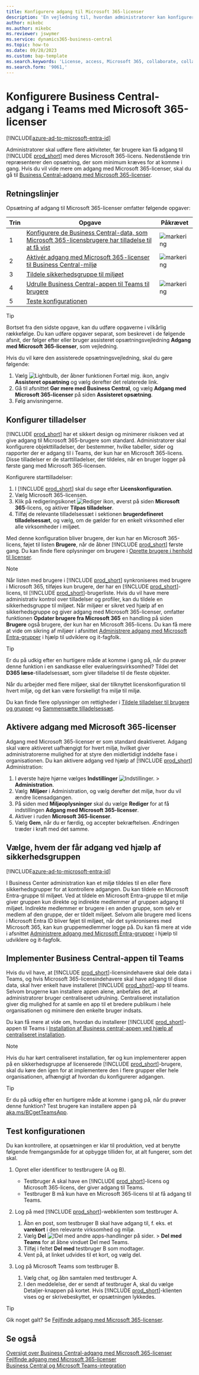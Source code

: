 ```yaml
---
title: Konfigurere adgang til Microsoft 365-licenser
description: 'En vejledning til, hvordan administratorer kan konfigurere adgang til Business Central med Microsoft 365-licenser.'
author: mikebc
ms.author: mikebc
ms.reviewer: jswymer
ms.service: dynamics365-business-central
ms.topic: how-to
ms.date: 09/28/2023
ms.custom: bap-template
ms.search.keywords: 'License, access, Microsoft 365, collaborate, collaboration, Teams, Microsoft Teams'
ms.search.form: '9061,'
---
```

# Konfigurere Business Central-adgang i Teams med Microsoft 365-licenser

[!INCLUDE[azure-ad-to-microsoft-entra-id](~/../shared-content/shared/azure-ad-to-microsoft-entra-id.md)]

Administratorer skal udføre flere aktiviteter, før brugere kan få adgang til [!INCLUDE [prod_short](includes/prod_short.md)] med deres Microsoft 365-licens. Nedenstående trin repræsenterer den opsætning, der som minimum kræves for at komme i gang. Hvis du vil vide mere om adgang med Microsoft 365-licenser, skal du gå til [Business Central-adgang med Microsoft 365-licenser](admin-access-with-m365-license.md).

## Retningslinjer

Opsætning af adgang til Microsoft 365-licenser omfatter følgende opgaver:

|Trin|Opgave|Påkrævet|
|-|-|-|
|1|[Konfigurere de Business Central-data, som Microsoft 365-licensbrugere har tilladelse til at få vist](#configure-permissions)|![markering](media/check.png "check")|
|2|[Aktivér adgang med Microsoft 365-licenser til Business Central-miljø](#enable-access-with-microsoft-365-licenses)|![markering](media/check.png "check")|
|3|[Tildele sikkerhedsgruppe til miljøet](#choose-who-gets-access-by-using-security-group)|
|4|[Udrulle Business Central-appen til Teams til brugere](#deploy-the-business-central-app-for-teams)|![markering](media/check.png "check")|
|5|[Teste konfigurationen](#test-your-setup)||

> [!TIP]
> Bortset fra den sidste opgave, kan du udføre opgaverne i vilkårlig rækkefølge. Du kan udføre opgaver separat, som beskrevet i de følgende afsnit, der følger efter eller bruger assisteret opsætningsvejledning **Adgang med Microsoft 365-licenser**, som vejledning.
>
> Hvis du vil køre den assisterede opsætningsvejledning, skal du gøre følgende:
>
> 1. Vælg ![Lightbulb, der åbner funktionen Fortæl mig.](media/ui-search/search_small.png "Fortæl mig, hvad du vil foretage dig") ikon, angiv **Assisteret opsætning** og vælg derefter det relaterede link.
> 2. Gå til afsnittet **Gør mere med Business Central**, og vælg **Adgang med Microsoft 365-licenser** på siden **Assisteret opsætning**.
> 3. Følg anvisningerne.  

## Konfigurer tilladelser

[!INCLUDE [prod_short](includes/prod_short.md)] har et sikkert design og minimerer risikoen ved at give adgang til Microsoft 365-brugere som standard. Administratorer skal konfigurere objekttilladelser, der bestemmer, hvilke tabeller, sider og rapporter der er adgang til i Teams, der kun har en Microsoft 365-licens. Disse tilladelser er de starttilladelser, der tildeles, når en bruger logger på første gang med Microsoft 365-licensen. 

Konfigurere starttilladelser:

1. I [!INCLUDE [prod_short](includes/prod_short.md)] skal du søge efter **Licenskonfiguration**.
2. Vælg Microsoft 365-licensen.
3. Klik på redigeringsikonet ![Rediger ikon](media/edit-pencil.png), øverst på siden **Microsoft 365**-licens, og aktiver **Tilpas tilladelser**. 
4. Tilføj de relevante tilladelsessæt i sektionen **brugerdefineret tilladelsessæt**, og vælg, om de gælder for en enkelt virksomhed eller alle virksomheder i miljøet.

Med denne konfiguration bliver brugere, der kun har en Microsoft 365-licens, føjet til listen **Brugere**, når de åbner [!INCLUDE [prod_short](includes/prod_short.md)] første gang. Du kan finde flere oplysninger om brugere i [Oprette brugere i henhold til licenser](ui-how-users-permissions.md).

> [!NOTE]
> Når listen med brugere i [!INCLUDE [prod_short](includes/prod_short.md)] synkroniseres med brugere i Microsoft 365, tilføjes kun brugere, der har en [!INCLUDE [prod_short](includes/prod_short.md)]-licens, til [!INCLUDE [prod_short](includes/prod_short.md)]-brugerliste. Hvis du vil have mere administrativ kontrol over tilladelser og profiler, kan du tildele en sikkerhedsgruppe til miljøet. Når miljøer er sikret ved hjælp af en sikkerhedsgruppe og giver adgang med Microsoft 365-licenser, omfatter funktionen **Opdater brugere fra Microsoft 365** en handling på siden **Brugere** også brugere, der kun har en Microsoft 365-licens. Du kan få mere at vide om sikring af miljøer i afsnittet [Administrere adgang med Microsoft Entra-grupper](/dynamics365/business-central/dev-itpro/administration/tenant-admin-center-manage-access#manage-access-using-azure-active-directory-groups) i hjælp til udviklere og it-fagfolk.

> [!TIP]
> Er du på udkig efter en hurtigere måde at komme i gang på, når du prøver denne funktion i en sandkasse eller evalueringsvirksomhed? Tildel det **D365 læse**-tilladelsessæt, som giver tilladelse til de fleste objekter.  

Når du arbejder med flere miljøer, skal der tilknyttet licenskonfiguration til hvert miljø, og det kan være forskelligt fra miljø til miljø.

Du kan finde flere oplysninger om rettigheder i [Tildele tilladelser til brugere og grupper](ui-define-granular-permissions.md) og [Sammensætte tilladelsessæt](/dynamics365/business-central/dev-itpro/developer/devenv-permissionset-composing).

## Aktivere adgang med Microsoft 365-licenser

Adgang med Microsoft 365-licenser er som standard deaktiveret. Adgang skal være aktiveret uafhængigt for hvert miljø, hvilket giver administratorerne mulighed for at styre den midlertidigt inddelte fase i organisationen. Du kan aktivere adgang ved hjælp af [!INCLUDE [prod_short](includes/prod_short.md)] Administration: 

1. I øverste højre hjørne vælges **Indstillinger** ![Indstillinger.](media/ui-experience/settings_icon_small.png "Ikonet Indstillinger for rollecenter") > **Administration**.  
2. Vælg  **Miljøer** i Administration, og vælg derefter det miljø, hvor du vil ændre licensadgangen. 
3. På siden med **Miljøoplysninger** skal du vælge **Rediger** for at få indstillingen **Adgang med Microsoft 365-licenser**.
4. Aktiver i ruden **Microsoft 365-licenser**. 
5. Vælg **Gem**, når du er færdig, og accepter bekræftelsen. Ændringen træder i kraft med det samme.

## Vælge, hvem der får adgang ved hjælp af sikkerhedsgruppen

[!INCLUDE[azure-ad-to-microsoft-entra-id](~/../shared-content/shared/azure-ad-to-microsoft-entra-id.md)]

I Business Center administration kan et miljø tildeles til en eller flere sikkerhedsgrupper for at kontrollere adgangen. Du kan tildele en Microsoft Entra-gruppe til miljøet. Ved at tildele en Microsoft Entra-gruppe til et miljø giver gruppen kun direkte og indirekte medlemmer af gruppen adgang til miljøet. Indirekte medlemmer er brugere i en anden gruppe, som selv er medlem af den gruppe, der er tildelt miljøet. Selvom alle brugere med licens i Microsoft Entra ID bliver føjet til miljøet, når det synkroniseres med Microsoft 365, kan kun gruppemedlemmer logge på. Du kan få mere at vide i afsnittet [Administrere adgang med Microsoft Entra-grupper](/dynamics365/business-central/dev-itpro/administration/tenant-admin-center-manage-access#manage-access-using-azure-active-directory-groups) i hjælp til udviklere og it-fagfolk.

## Implementer Business Central-appen til Teams

Hvis du vil have, at [!INCLUDE [prod_short](includes/prod_short.md)]-licensindehavere skal dele data i Teams, og hvis Microsoft 365-licensindehavere skal have adgang til disse data, skal hver enkelt have installeret [!INCLUDE [prod_short](includes/prod_short.md)]-app til teams. Selvom brugerne kan installere appen alene, anbefales det, at administratorer bruger centraliseret udrulning. Centraliseret installation giver dig mulighed for at samle en app til et bredere publikum i hele organisationen og minimere den enkelte bruger indsats. 

Du kan få mere at vide om, hvordan du installerer [!INCLUDE [prod_short](includes/prod_short.md)]-appen til Teams i [Installation af Business central-appen ved hjælp af centraliseret installation](admin-teams-integration.md#installing-the-business-central-app-by-using-centralized-deployment).

> [!NOTE]
> Hvis du har kørt centraliseret installation, før og kun implementerer appen på en sikkerhedsgruppe af licenserede [!INCLUDE [prod_short](includes/prod_short.md)]-brugere, skal du køre den igen for at implementere den i flere grupper eller hele organisationen, afhængigt af hvordan du konfigurerer adgangen.

> [!TIP]
> Er du på udkig efter en hurtigere måde at komme i gang på, når du prøver denne funktion? Test brugere kan installere appen på [aka.ms/BCgetTeamsApp](https://aka.ms/BCgetTeamsApp).

## Test konfigurationen

Du kan kontrollere, at opsætningen er klar til produktion, ved at benytte følgende fremgangsmåde for at opbygge tilliden for, at alt fungerer, som det skal.

1. Opret eller identificer to testbrugere (A og B).

   - Testbruger A skal have en [!INCLUDE [prod_short](includes/prod_short.md)]-licens og Microsoft 365-licens, der giver adgang til Teams.
   - Testbruger B må kun have en Microsoft 365-licens til at få adgang til Teams.

2. Log på med [!INCLUDE [prod_short](includes/prod_short.md)]-webklienten som testbruger A.

   1. Åbn en post, som testbruger B skal have adgang til, f. eks. et **varekort** i den relevante virksomhed og miljø.
   2. Vælg **Del** ![!Del med andre apps-handlinger på sider.](media/share-icon.png) > **Del med Teams** for at åbne vinduet Del med Teams.
   3. Tilføj i feltet **Del med** testbruger B som modtager.
   4. Vent på, at linket udvides til et kort, og vælg del.

3. Log på Microsoft Teams som testbruger B.

   1. Vælg chat, og åbn samtalen med testbruger A.
   2. I den meddelelse, der er sendt af testbruger A, skal du vælge Detaljer-knappen på kortet. Hvis [!INCLUDE [prod_short](includes/prod_short.md)]-klienten vises og er skrivebeskyttet, er opsætningen lykkedes.

> [!TIP]
> Gik noget galt? Se [Fejlfinde adgang med Microsoft 365-licenser](admin-access-with-m365-license-troubleshooting.md).

## Se også

[Oversigt over Business Central-adgang med Microsoft 365-licenser](admin-access-with-m365-license.md#minimum-requirements)  
[Fejlfinde adgang med Microsoft 365-licenser](admin-access-with-m365-license-troubleshooting.md)  
[Business Central og Microsoft Teams-integration](across-teams-overview.md)  
